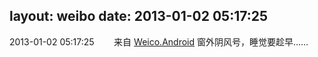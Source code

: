 layout: weibo
date: 2013-01-02 05:17:25
---
2013-01-02 05:17:25  &nbsp;&nbsp;&nbsp;&nbsp;&nbsp;&nbsp; 来自 <a href="http://app.weibo.com/t/feed/l4RWD" rel="nofollow">Weico.Android</a>
窗外阴风号，睡觉要趁早…… ​​​
